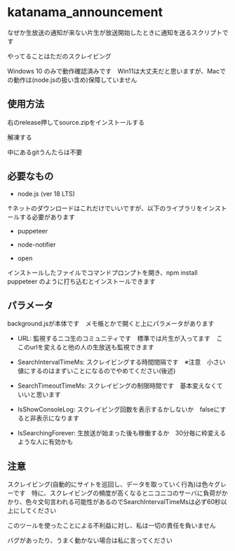 # katanama_announcement
なぜか生放送の通知が来ない片生が放送開始したときに通知を送るスクリプトです

やってることはただのスクレイビング

Windows 10 のみで動作確認済みです　Win11は大丈夫だと思いますが、Macでの動作は(node.jsの扱い含め)保障していません

## 使用方法
右のrelease押してsource.zipをインストールする

解凍する

中にあるgitうんたらは不要

## 必要なもの
* node.js (ver 18 LTS)

↑ネットのダウンロードはこれだけでいいですが、以下のライブラリをインストールする必要があります

* puppeteer

* node-notifier

* open

インストールしたファイルでコマンドプロンプトを開き、npm install puppeteer のように打ち込むとインストールできます

## パラメータ
background.jsが本体です　メモ帳とかで開くと上にパラメータがあります

* URL: 監視するニコ生のコミュニティです　標準では片生が入ってます　ここのurlを変えると他の人の生放送も監視できます

* SearchIntervalTimeMs: スクレイビングする時間間隔です　※注意　小さい値にするのはまずいことになるのでやめてください(後述)

* SearchTimeoutTimeMs: スクレイビングの制限時間です　基本変えなくていいと思います

* IsShowConsoleLog: スクレイビング回数を表示するかしないか　falseにすると非表示になります

* IsSearchingForever: 生放送が始まった後も稼働するか　30分毎に枠変えるような人に有効かも

## 注意
スクレイビング(自動的にサイトを巡回し、データを取っていく行為)は色々グレーです　特に、スクレイビングの頻度が高くなるとニコニコのサーバに負荷がかかり、色々文句言われる可能性があるのでSearchIntervalTimeMsは必ず60秒以上にしてください

このツールを使ったことによる不利益に対し、私は一切の責任を負いません

バグがあったり、うまく動かない場合は私に言ってください